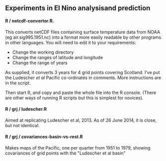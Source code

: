 ## Experiments in El Nino analysisand prediction

#### R / netcdf-convertor.R.

This converts netCDF files containing surface temperature data from NOAA (eg  air.sig995.1951.nc) into a format more easily readable by other programs in other languages. You will need to edit it to your requirements:

* Change the working directory 
* Change the ranges of latitude and longitude
* Change the range of years

As supplied, it converts 3 years for 4 grid points covering Scotland. I’ve put the Ludescher *et al* Pacific co-ordinates in comments. More instructions are in the script. 

Then start R, and copy and paste the whole file into the R console. (There are other ways of running R scripts but this is simplest for novices).

#### R / grj / ludescher.R

Aimed at replicating Ludescher et al, 2013. As of 26 June 2014, it is close, but not identical.

#### R / grj / covariances-basin-vs-rest.R

Makes maps of the Pacific, one per quarter from 1951 to 1979, showing covariances of grid points with the "Ludescher et al basin"

```
